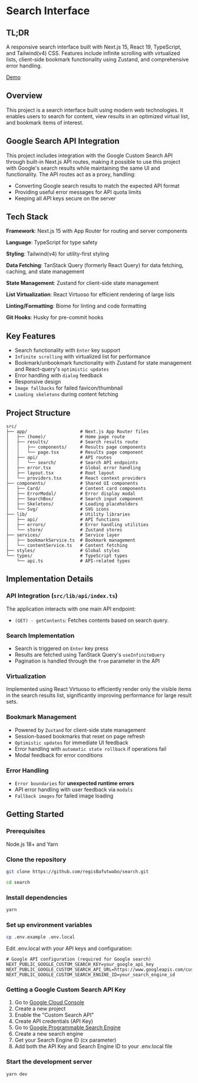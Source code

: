 # Search Interface

## TL;DR

A responsive search interface built with Next.js 15, React 19, TypeScript, and Tailwind(v4) CSS. Features include infinite scrolling with virtualized lists, client-side bookmark functionality using Zustand, and comprehensive error handling.

[Demo](https://optimistic-uptest.vercel.app)

## Overview

This project is a search interface built using modern web technologies. It enables users to search for content, view results in an optimized virtual list, and bookmark items of interest.

## Google Search API Integration

This project includes integration with the Google Custom Search API through built-in Next.js API routes, making it possible to use this project with Google's search results while maintaining the same UI and functionality. The API routes act as a proxy, handling:

- Converting Google search results to match the expected API format
- Providing useful error messages for API quota limits
- Keeping all API keys secure on the server

## Tech Stack

**Framework**: Next.js 15 with App Router for routing and server components

**Language**: TypeScript for type safety

**Styling**: Tailwind(v4) for utility-first styling

**Data Fetching**: TanStack Query (formerly React Query) for data fetching, caching, and state management

**State Management**: Zustand for client-side state management

**List Virtualization**: React Virtuoso for efficient rendering of large lists

**Linting/Formatting**: Biome for linting and code formatting

**Git Hooks**: Husky for pre-commit hooks

## Key Features

- Search functionality with ``Enter`` key support
- ``Infinite scrolling`` with virtualized list for performance
- Bookmark/unbookmark functionality with Zustand for state management and React-query's ``optimistic updates``
- Error handling with ``dialog`` feedback
- Responsive design
- ``Image fallbacks`` for failed favicon/thumbnail
- ``Loading skeletons`` during content fetching

## Project Structure

```plaintext
src/
├── app/                    # Next.js App Router files
│   ├── (home)/             # Home page route
│   ├── results/            # Search results route
│   │   ├── components/     # Results page components
│   │   └── page.tsx        # Results page component
│   ├── api/                # API routes
│   │   └── search/         # Search API endpoints
│   ├── error.tsx           # Global error handling
│   ├── layout.tsx          # Root layout
│   └── providers.tsx       # React context providers
├── components/             # Shared UI components
│   ├── Card/               # Content card components
│   ├── ErrorModal/         # Error display modal
│   ├── SearchBox/          # Search input component
│   ├── Skeletons/          # Loading placeholders
│   └── Svg/                # SVG icons
├── lib/                    # Utility libraries
│   ├── api/                # API functions
│   ├── errors/             # Error handling utilities
│   └── store/              # Zustand stores
├── services/               # Service layer
│   ├── bookmarkService.ts  # Bookmark management
│   └── contentService.ts   # Content fetching
├── styles/                 # Global styles
└── types/                  # TypeScript types
    └── api.ts              # API-related types
```

## Implementation Details

### API Integration (`src/lib/api/index.ts`)

The application interacts with one main API endpoint:

- `(GET) - getContents`: Fetches contents based on search query.

### Search Implementation

- Search is triggered on `Enter` key press
- Results are fetched using TanStack Query's `useInfiniteQuery`
- Pagination is handled through the `from` parameter in the API

### Virtualization

Implemented using React Virtuoso to efficiently render only the visible items in the search results list, significantly improving performance for large result sets.

### Bookmark Management

- Powered by `Zustand` for client-side state management
- Session-based bookmarks that reset on page refresh
- `Optimistic updates` for immediate UI feedback
- Error handling with `automatic state rollback` if operations fail
- Modal feedback for error conditions

### Error Handling

- `Error boundaries` for **unexpected runtime errors**
- API error handling with user feedback via `modals`
- `Fallback images` for failed image loading

## Getting Started

### Prerequisites

Node.js 18+ and Yarn

### Clone the repository

```bash
git clone https://github.com/regisBafutwabo/search.git

cd search
```

### Install dependencies

```bash
yarn
```

### Set up environment variables

```bash
cp .env.example .env.local
```

Edit .env.local with your API keys and configuration:

```
# Google API configuration (required for Google search)
NEXT_PUBLIC_GOOGLE_CUSTOM_SEARCH_KEY=your_google_api_key
NEXT_PUBLIC_GOOGLE_CUSTOM_SEARCH_API_URL=https://www.googleapis.com/customsearch/v1
NEXT_PUBLIC_GOOGLE_CUSTOM_SEARCH_ENGINE_ID=your_search_engine_id
```

### Getting a Google Custom Search API Key

1. Go to [Google Cloud Console](https://console.cloud.google.com/)
2. Create a new project
3. Enable the "Custom Search API"
4. Create API credentials (API Key)
5. Go to [Google Programmable Search Engine](https://programmablesearchengine.google.com/)
6. Create a new search engine
7. Get your Search Engine ID (cx parameter)
8. Add both the API Key and Search Engine ID to your .env.local file

### Start the development server

```bash
yarn dev
```
